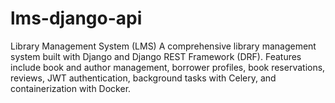 # lms-django-api
Library Management System (LMS) A comprehensive library management system built with Django and Django REST Framework (DRF). Features include book and author management, borrower profiles, book reservations, reviews, JWT authentication, background tasks with Celery, and containerization with Docker.
